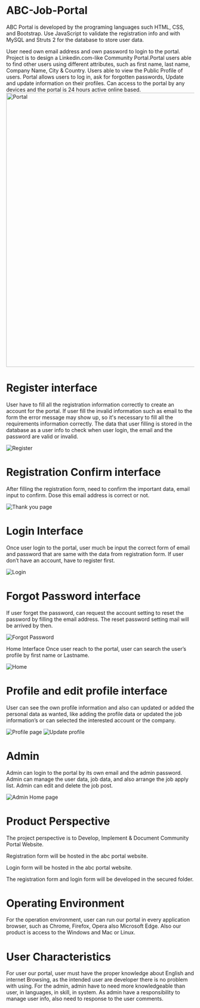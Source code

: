 # ABC-Job-Portal
ABC Portal is developed by the programing languages such HTML, CSS, and Bootstrap. Use JavaScript to validate the registration info and with MySQL and Struts 2 for the database to store user data. 

User need own email address and own password to login to the portal. Project is to design a Linkedin.com-like Community Portal.Portal users able to find other users using different attributes, such as first name, last name, Company Name, City & Country. Users able to view the Public Profile of users. Portal allows users to log in, ask for forgotten passwords, Update and update information on their profiles. Can access to the portal by any devices and the portal is 24 hours active online based.
<img width="732" alt="Portal" src="https://user-images.githubusercontent.com/93583345/143066472-e60259af-51d6-4623-815e-c7784d33c59d.png">

# Register interface
User have to fill all the registration information correctly to create an account for the portal. If user fill the invalid information such as email to the form the error message may show up, so it's necessary to fill all the requirements information correctly.  The data that user filling is stored in the database as a user info to check when user login, the email and the password are valid or invalid. 

![Register](https://user-images.githubusercontent.com/93583345/143084793-d5ed3aad-2cb6-4862-923c-8824ea44d30e.png)

# Registration Confirm interface
After filling the registration form, need to confirm the important data, email input to confirm. Dose this email address is correct or not. 

![Thank you page](https://user-images.githubusercontent.com/93583345/143085021-514a15f1-31a8-4973-bc30-22e6b8c055d2.png)

# Login Interface
Once user login to the portal, user much be input the correct form of email and password that are same with the data from registration form. If user don’t have an account, have to register first.

![Login](https://user-images.githubusercontent.com/93583345/143085228-458e7be0-1d64-4372-a444-5d896dffc056.png)

# Forgot Password interface
If user forget the password, can request the account setting to reset the password by filling the email address. The reset password setting mail will be arrived by then. 

![Forgot Password](https://user-images.githubusercontent.com/93583345/143085371-76b54b8d-d82f-484a-a543-5420c4c97651.png)

Home Interface
Once user reach to the portal, user can search the user’s profile by first name or Lastname. 

![Home](https://user-images.githubusercontent.com/93583345/143086019-ed416058-1de5-4ca0-8b56-bb7a69a270ed.png)

# Profile and edit profile interface 
User can see the own profile information and also can updated or added the personal data as wanted, like adding the profile data or updated the job information’s or can selected the interested account or the company. 

![Profile page](https://user-images.githubusercontent.com/93583345/143085640-60bdf6fd-524d-4838-8e94-3c2cf9cbc1f7.png)
![Update profile](https://user-images.githubusercontent.com/93583345/143085668-6a1a4e8f-187f-4728-8c27-42bb103c050b.png)
#

# Admin
Admin can login to the portal by its own email and the admin password. Admin can manage the user data, job data, and also arrange the job apply list. Admin can edit and delete the job post. 

![Admin Home page](https://user-images.githubusercontent.com/93583345/143086451-316d281f-df12-4f0c-877b-f226e6d6562e.png)

# Product Perspective 
The project perspective is to Develop, Implement & Document Community Portal Website.

Registration form will be hosted in the abc portal website.

Login form will be hosted in the abc portal website.

The registration form and login form will be developed in the secured folder.

#
# Operating Environment 
For the operation environment, user can run our portal in every application browser, such as Chrome, Firefox, Opera also Microsoft Edge. Also our product is access to the Windows and Mac or Linux. 

#
# User Characteristics 
For user our portal, user must have the proper knowledge about English and internet Browsing, as the intended user are developer there is no problem with using. For the admin, admin have to need more knowledgeable than user, in languages, in skill, in system. As admin have a responsibility to manage user info, also need to response to the user comments.
